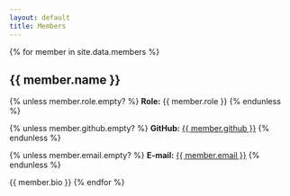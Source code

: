 ```yaml
---
layout: default
title: Members
---
```


{% for member in site.data.members %}
## {{ member.name }}

{% unless member.role.empty? %}
**Role:** {{ member.role }}
{% endunless %}

{% unless member.github.empty? %}
**GitHub:** <a href="https://github.com/{{ member.github }}">{{ member.github }}</a>
{% endunless %}

{% unless member.email.empty? %}
**E-mail:** <a href="mailto:{{ member.email }}">{{ member.email }}</a>
{% endunless %}

{{ member.bio }}
{% endfor %}